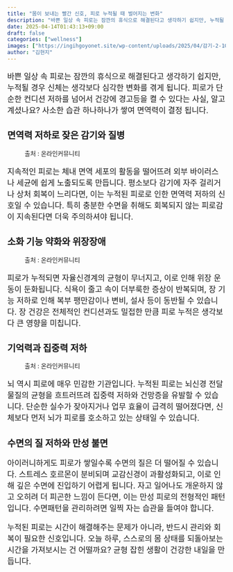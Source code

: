 ```yaml
---
title: "몸이 보내는 빨간 신호, 피로 누적될 때 벌어지는 변화"
description: "바쁜 일상 속 피로는 잠깐의 휴식으로 해결된다고 생각하기 쉽지만, 누적될 경우 신체는 생각보다 심각한 변화를 겪게 됩니다. 피로가 단순한 컨디션 저하를 넘어서 건강에 경고등을 켤 수 있다는 사실, 알고 계셨나요? 사소한 습관 하나하나가 쌓여 면역력이 결정 됩니다."
date: 2025-04-14T01:43:13+09:00
draft: false
categories: ["wellness"]
images: ["https://ingihgoyonet.site/wp-content/uploads/2025/04/감기-2-1024x683.jpg", "https://ingihgoyonet.site/wp-content/uploads/2025/04/속쓰림-1024x683.jpg", "https://ingihgoyonet.site/wp-content/uploads/2025/04/집중력저하-1024x683.jpg"]
author: "김현지"
---
```


<p style="font-size:18px">바쁜 일상 속 피로는 잠깐의 휴식으로 해결된다고 생각하기 쉽지만, 누적될 경우 신체는 생각보다 심각한 변화를 겪게 됩니다. 피로가 단순한 컨디션 저하를 넘어서 건강에 경고등을 켤 수 있다는 사실, 알고 계셨나요? 사소한 습관 하나하나가 쌓여 면역력이 결정 됩니다.</p> <h2 >면역력 저하로 잦은 감기와 질병</h2> <figure ><img src="https://ingihgoyonet.site/wp-content/uploads/2025/04/감기-2-1024x683.jpg" alt="" style="aspect-ratio:16/9;object-fit:cover"/><figcaption >출처 : 온라인커뮤니티</figcaption></figure> <p style="font-size:18px">지속적인 피로는 체내 면역 세포의 활동을 떨어뜨려 외부 바이러스나 세균에 쉽게 노출되도록 만듭니다. 평소보다 감기에 자주 걸리거나 상처 회복이 느리다면, 이는 누적된 피로로 인한 면역력 저하의 신호일 수 있습니다. 특히 충분한 수면을 취해도 회복되지 않는 피로감이 지속된다면 더욱 주의하셔야 됩니다.</p> <h2 >소화 기능 약화와 위장장애</h2> <figure ><img src="https://ingihgoyonet.site/wp-content/uploads/2025/04/속쓰림-1024x683.jpg" alt="" style="aspect-ratio:16/9;object-fit:cover"/><figcaption >출처 : 온라인커뮤니티</figcaption></figure> <p style="font-size:18px">피로가 누적되면 자율신경계의 균형이 무너지고, 이로 인해 위장 운동이 둔화됩니다. 식욕이 줄고 속이 더부룩한 증상이 반복되며, 장 기능 저하로 인해 복부 팽만감이나 변비, 설사 등이 동반될 수 있습니다. 장 건강은 전체적인 컨디션과도 밀접한 만큼 피로 누적은 생각보다 큰 영향을 미칩니다.</p> <h2 >기억력과 집중력 저하</h2> <figure ><img src="https://ingihgoyonet.site/wp-content/uploads/2025/04/집중력저하-1024x683.jpg" alt="" style="aspect-ratio:16/9;object-fit:cover"/><figcaption >출처 : 온라인커뮤니티</figcaption></figure> <p style="font-size:18px">뇌 역시 피로에 매우 민감한 기관입니다. 누적된 피로는 뇌신경 전달물질의 균형을 흐트러뜨려 집중력 저하와 건망증을 유발할 수 있습니다. 단순한 실수가 잦아지거나 업무 효율이 급격히 떨어졌다면, 신체보다 먼저 뇌가 피로를 호소하고 있는 상태일 수 있습니다.</p> <h2 >수면의 질 저하와 만성 불면</h2> <p style="font-size:18px">아이러니하게도 피로가 쌓일수록 수면의 질은 더 떨어질 수 있습니다. 스트레스 호르몬이 분비되며 교감신경이 과활성화되고, 이로 인해 깊은 수면에 진입하기 어렵게 됩니다. 자고 일어나도 개운하지 않고 오히려 더 피곤한 느낌이 든다면, 이는 만성 피로의 전형적인 패턴입니다. 수면패턴을 관리하려면 일찍 자는 습관을 들여야 합니다.</p> <p style="font-size:18px">누적된 피로는 시간이 해결해주는 문제가 아니라, 반드시 관리와 회복이 필요한 신호입니다. 오늘 하루, 스스로의 몸 상태를 되돌아보는 시간을 가져보시는 건 어떨까요? 균형 잡힌 생활이 건강한 내일을 만듭니다.</p>
